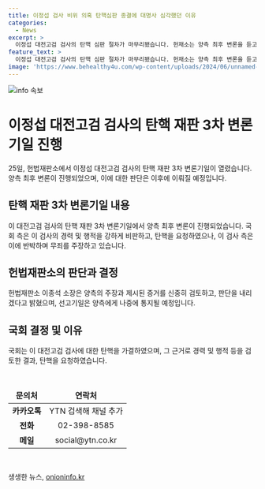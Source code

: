 ```yaml
---
title: 이정섭 검사 비위 의혹 탄핵심판 종결에 대명사 심각했던 이유
categories:
  - News
excerpt: >
  이정섭 대전고검 검사의 탄핵 심판 절차가 마무리됐습니다. 헌재소는 양측 최후 변론을 듣고, 국회는 탄핵을 요청했으며, 검사는 이에 반박했습니다. 헌재소장은 결정을 신중히 내릴 것이라고 밝혔습니다. 국회는 이 검사를 탄핵으로 가결한 바 있습니다.
feature_text: >
  이정섭 대전고검 검사의 탄핵 심판 절차가 마무리됐습니다. 헌재소는 양측 최후 변론을 듣고, 국회는 탄핵을 요청했으며, 검사는 이에 반박했습니다. 헌재소장은 결정을 신중히 내릴 것이라고 밝혔습니다. 국회는 이 검사를 탄핵으로 가결한 바 있습니다.
image: 'https://www.behealthy4u.com/wp-content/uploads/2024/06/unnamed-file.png'
---
```


<p><img src="https://www.behealthy4u.com/wp-content/uploads/2024/06/unnamed-file.png" alt="info 속보" /></p>

<h1>이정섭 대전고검 검사의 탄핵 재판 3차 변론기일 진행</h1>

<p data-ke-size="size16">25일, 헌법재판소에서 이정섭 대전고검 검사의 탄핵 재판 3차 변론기일이 열렸습니다. 양측 최후 변론이 진행되었으며, 이에 대한 판단은 이후에 이뤄질 예정입니다.</p>

<h2 data-ke-size="size26">탄핵 재판 3차 변론기일 내용</h2>

<p data-ke-size="size16">이 대전고검 검사의 탄핵 재판 3차 변론기일에서 양측 최후 변론이 진행되었습니다. 국회 측은 이 검사의 경력 및 행적을 강하게 비판하고, 탄핵을 요청하였으나, 이 검사 측은 이에 반박하며 무죄를 주장하고 있습니다.</p>

<h2 data-ke-size="size26">헌법재판소의 판단과 결정</h2>

<p data-ke-size="size16">헌법재판소 이종석 소장은 양측의 주장과 제시된 증거를 신중히 검토하고, 판단을 내리겠다고 밝혔으며, 선고기일은 양측에게 나중에 통지될 예정입니다.</p>

<h2 data-ke-size="size26">국회 결정 및 이유</h2>

<p data-ke-size="size16">국회는 이 대전고검 검사에 대한 탄핵을 가결하였으며, 그 근거로 경력 및 행적 등을 검토한 결과, 탄핵을 요청하였습니다.</p>

<p data-ke-size="size16">&nbsp;</p>

<table>
<thead>
<tr>
<td style="text-align: center; height: 17px;"><b>문의처</b></td>
<td style="text-align: center; height: 17px;"><b>연락처</b></td>
</tr>
</thead>
<tbody>
<tr>
<td style="text-align: center; height: 17px;"><b>카카오톡</b></td>
<td style="text-align: center; height: 17px;">YTN 검색해 채널 추가</td>
</tr>
<tr>
<td style="text-align: center; height: 17px;"><b>전화</b></td>
<td style="text-align: center; height: 17px;">02-398-8585</td>
</tr>
<tr>
<td style="text-align: center; height: 17px;"><b>메일</b></td>
<td style="text-align: center; height: 17px;">social@ytn.co.kr</td>
</tr>
</tbody>
</table>

<p data-ke-size="size16">&nbsp;</p>
생생한 뉴스, <a href="https://onioninfo.kr" rel="dofollow">onioninfo.kr</a>


